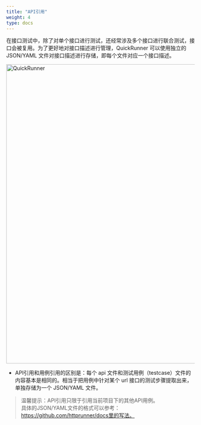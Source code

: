 ```yaml
---
title: "API引用"
weight: 4
type: docs
---
```


在接口测试中，除了对单个接口进行测试，还经常涉及多个接口进行联合测试，接口会被复用。为了更好地对接口描述进行管理，QuickRunner 可以使用独立的 JSON/YAML 文件对接口描述进行存储，即每个文件对应一个接口描述。

<img src="/image/QuickRunner/direction/API1.jpeg" alt="QuickRunner" width="800">

- API引用和用例引用的区别是：每个 api 文件和测试用例（testcase）文件的内容基本是相同的。相当于把用例中针对某个 url 接口的测试步骤提取出来，单独存储为一个 JSON/YAML 文件。

>温馨提示：API引用只限于引用当前项目下的其他API用例。</br>
>具体的JSON/YAML文件的格式可以参考：https://github.com/httprunner/docs里的写法。

